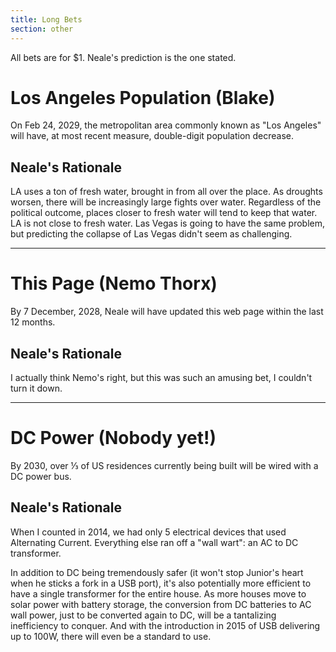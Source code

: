 ```yaml
---
title: Long Bets
section: other
---
```


All bets are for $1.
Neale's prediction is the one stated.

Los Angeles Population (Blake)
==============================

On Feb 24, 2029, the metropolitan area commonly known as "Los Angeles"
will have, at most recent measure, double-digit population decrease.


Neale's Rationale
-----------------

LA uses a ton of fresh water, brought in from all over the place.
As droughts worsen, there will be increasingly large fights over water.
Regardless of the political outcome,
places closer to fresh water will tend to keep that water.
LA is not close to fresh water.
Las Vegas is going to have the same problem,
but predicting the collapse of Las Vegas didn't seem as challenging.

------

This Page (Nemo Thorx)
======================


By 7 December, 2028, Neale will have updated this web page
within the last 12 months.


Neale's Rationale
-----------------

I actually think Nemo's right,
but this was such an amusing bet,
I couldn't turn it down.

------

DC Power (Nobody yet!)
======================

By 2030, over ⅓ of US residences currently being built will be wired with a DC power bus.


Neale's Rationale
-----------------

When I counted in 2014, we had only 5 electrical devices
that used Alternating Current.
Everything else ran off a "wall wart":
an AC to DC transformer.

In addition to DC being tremendously safer
(it won't stop Junior's heart when he sticks a fork in a USB port),
it's also potentially more efficient to have a single transformer for the entire house.
As more houses move to solar power with battery storage,
the conversion from DC batteries to AC wall power,
just to be converted again to DC,
will be a tantalizing inefficiency to conquer.
And with the introduction in 2015 of USB delivering up to 100W,
there will even be a standard to use.
